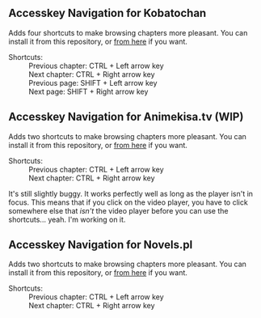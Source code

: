 ## Accesskey Navigation for Kobatochan

Adds four shortcuts to make browsing chapters more pleasant. You can install it from this repository, or [from here](https://greasyfork.org/en/scripts/406232-wm-kobatochan-com-accesskey-navigation) if you want.

<dl>
  <dt>Shortcuts:</dt>
  <dd>Previous chapter: CTRL + Left arrow key</dd>
  <dd>Next chapter: CTRL + Right arrow key</dd>
  <dd>Previous page: SHIFT + Left arrow key</dd>
  <dd>Next page: SHIFT + Right arrow key</dd>
</dl>

## Accesskey Navigation for Animekisa.tv (WIP)

Adds two shortcuts to make browsing chapters more pleasant. You can install it from this repository, or [from here](https://greasyfork.org/en/scripts/406232-wm-kobatochan-com-accesskey-navigation) if you want.

<dl>
  <dt>Shortcuts:</dt>
  <dd>Previous chapter: CTRL + Left arrow key</dd>
  <dd>Next chapter: CTRL + Right arrow key</dd>
</dl>

It's still slightly buggy. It works perfectly well as long as the player isn't in focus. This means that if you click on the video player, you have to click somewhere else that *isn't* the video player before you can use the shortcuts... yeah. I'm working on it.

## Accesskey Navigation for Novels.pl

Adds two shortcuts to make browsing chapters more pleasant. You can install it from this repository, or [from here]() if you want.

<dl>
  <dt>Shortcuts:</dt>
  <dd>Previous chapter: CTRL + Left arrow key</dd>
  <dd>Next chapter: CTRL + Right arrow key</dd>
</dl>